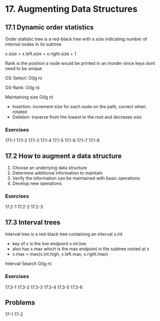 # 17. Augmenting Data Structures

## 17.1 Dynamic order statistics

Order statistic tree is a red-black tree with x.size indicating number of internal nodes in its subtree

x.size = x.left.size + x.right.size + 1

Rank is the position a node would be printed in an inorder since keys dont need to be unique

OS-Select: O(lg n)

OS-Rank: O(lg n)

Maintaining size O(lg n)

-   Insertion: increment size for each node on the path, correct when rotated
-   Deletion: traverse from the lowest to the root and decrease size

### Exercises

17.1-1
17.1-2
17.1-3
17.1-4
17.1-5
17.1-6
17.1-7
17.1-8

## 17.2 How to augment a data structure

1.  Choose an underlying data structure
2.  Determine additional information to maintain
3.  Verify the information can be maintained with basic operations
4.  Develop new operations

### Exercises

17.2-1
17.2-2
17.2-3

## 17.3 Interval trees

Interval tree is a red-black tree containing an interval x.int
-   key of x is the low endpoint x.int.low
-   also has x.max which is the max endpoint in the subtree rooted at x
-   x.max = max{x.int.high, x.left.max, x.right.max}

Interval-Search O(lg n)

### Exercises

17.3-1
17.3-2
17.3-3
17.3-4
17.3-5
17.3-6

## Problems

17-1
17-2
